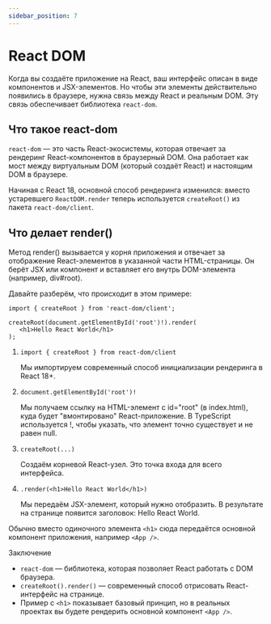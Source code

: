 ```yaml
---
sidebar_position: 7
---
```


# React DOM

Когда вы создаёте приложение на React, ваш интерфейс описан в виде компонентов и JSX-элементов. Но чтобы эти элементы действительно появились в браузере, нужна связь между React и реальным DOM. Эту связь обеспечивает библиотека `react-dom`.

## Что такое react-dom

`react-dom` — это часть React-экосистемы, которая отвечает за рендеринг React-компонентов в браузерный DOM. Она работает как мост между виртуальным DOM (который создаёт React) и настоящим DOM в браузере.

Начиная с React 18, основной способ рендеринга изменился: вместо устаревшего `ReactDOM.render` теперь используется `createRoot()` из пакета `react-dom/client`.

## Что делает render()

Метод render() вызывается у корня приложения и отвечает за отображение React-элементов в указанной части HTML-страницы. Он берёт JSX или компонент и вставляет его внутрь DOM-элемента (например, div#root).

Давайте разберём, что происходит в этом примере:

```tsx
import { createRoot } from 'react-dom/client';

createRoot(document.getElementById('root')!).render(
   <h1>Hello React World</h1>
);
```

1. `import { createRoot } from react-dom/client`
    
    Мы импортируем современный способ инициализации рендеринга в React 18+.
  
2. `document.getElementById('root')!`
    
    Мы получаем ссылку на HTML-элемент с id="root" (в index.html), куда будет "вмонтировано" React-приложение. В TypeScript используется !, чтобы указать, что элемент точно существует и не равен null.

3. `createRoot(...)`
    
    Создаём корневой React-узел. Это точка входа для всего интерфейса.

4. `.render(<h1>Hello React World</h1>)`
    
    Мы передаём JSX-элемент, который нужно отобразить. В результате на странице появится заголовок: Hello React World.

Обычно вместо одиночного элемента `<h1>` сюда передаётся основной компонент приложения, например `<App />`.

Заключение

- `react-dom` — библиотека, которая позволяет React работать с DOM браузера.
- `createRoot().render()` — современный способ отрисовать React-интерфейс на странице.
- Пример с `<h1>` показывает базовый принцип, но в реальных проектах вы будете рендерить основной компонент `<App />`.